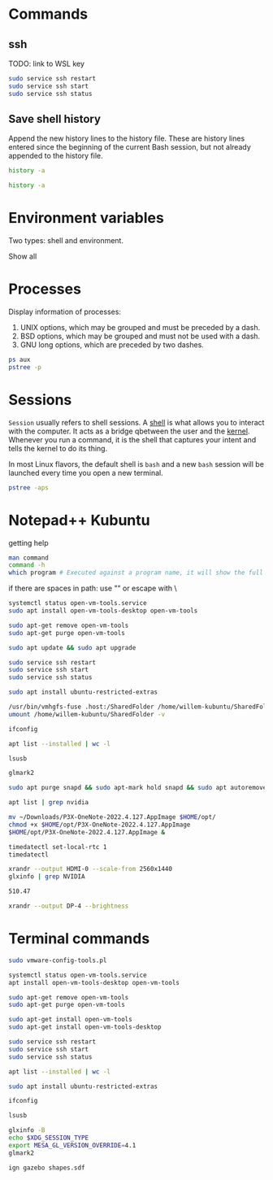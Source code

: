 # Commands
## ssh
TODO: link to WSL key 

```bash
sudo service ssh restart
sudo service ssh start
sudo service ssh status
```

## Save shell history
Append the new history lines to the history file. These are history lines entered since the beginning of the current Bash session, but not already appended to the history file.
```bash
history -a
```

```bash
history -a
```

# Environment variables
Two types: shell and environment.

Show all 

# Processes
Display information of processes:
1. UNIX options, which may be grouped and must be preceded by a dash.
2. BSD options, which may be grouped and must not be used with a dash.
3. GNU long options, which are preceded by two dashes.
```bash
ps aux
pstree -p
```

# Sessions
`Session` usually refers to shell sessions. A [shell](http://en.wikipedia.org/wiki/Shell_%28computing%29) is what allows you to interact with the computer. It acts as a bridge qbetween the user and the [kernel](http://en.wikipedia.org/wiki/Kernel_%28computing%29). Whenever you run a command, it is the shell that captures your intent and tells the kernel to do its thing.

In most Linux flavors, the default shell is `bash` and a new `bash` session will be launched every time you open a new terminal.

```bash
pstree -aps
```

# Notepad++ Kubuntu
getting help
```bash
man command
command -h
which program # Executed against a program name, it will show the full path for the program.
```

if there are spaces in path: use "" or escape with \

```bash
systemctl status open-vm-tools.service
sudo apt install open-vm-tools-desktop open-vm-tools

sudo apt-get remove open-vm-tools
sudo apt-get purge open-vm-tools

sudo apt update && sudo apt upgrade

sudo service ssh restart
sudo service ssh start
sudo service ssh status

sudo apt install ubuntu-restricted-extras

/usr/bin/vmhgfs-fuse .host:/SharedFolder /home/willem-kubuntu/SharedFolder -o subtype=vmhgfs-fuse,allow_other
umount /home/willem-kubuntu/SharedFolder -v

ifconfig

apt list --installed | wc -l

lsusb

glmark2

sudo apt purge snapd && sudo apt-mark hold snapd && sudo apt autoremove && sudo apt install plasma-discover-backend-flatpak

apt list | grep nvidia

mv ~/Downloads/P3X-OneNote-2022.4.127.AppImage $HOME/opt/
chmod +x $HOME/opt/P3X-OneNote-2022.4.127.AppImage
$HOME/opt/P3X-OneNote-2022.4.127.AppImage &

timedatectl set-local-rtc 1
timedatectl

xrandr --output HDMI-0 --scale-from 2560x1440
glxinfo | grep NVIDIA

510.47

xrandr --output DP-4 --brightness
```

# Terminal commands

```bash
sudo vmware-config-tools.pl

systemctl status open-vm-tools.service
apt install open-vm-tools-desktop open-vm-tools

sudo apt-get remove open-vm-tools
sudo apt-get purge open-vm-tools

sudo apt-get install open-vm-tools
sudo apt-get install open-vm-tools-desktop

sudo service ssh restart
sudo service ssh start
sudo service ssh status

apt list --installed | wc -l

sudo apt install ubuntu-restricted-extras

ifconfig

lsusb

glxinfo -B
echo $XDG_SESSION_TYPE
export MESA_GL_VERSION_OVERRIDE=4.1
glmark2

ign gazebo shapes.sdf
```